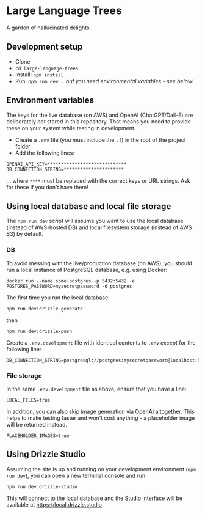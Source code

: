 # Large Language Trees

A garden of hallucinated delights.

## Development setup

- Clone
- `cd large-language-trees`
- Install: `npm install`
- Run: `npm run dev` ... _but you need environmental variables - see below!_

## Environment variables

The keys for the live database (on AWS) and OpenAI (ChatGPT/Dall-E) are deliberately _not_ stored in this repository. That means you need to provide these on your system while testing in development.

- Create a `.env` file (you must include the `.` !) in the root of the project folder
- Add the following lines:

```
OPENAI_API_KEY=*****************************
DB_CONNECTION_STRING=**********************
```

... where `****` must be replaced with the correct keys or URL strings. Ask for these if you don't have them!

## Using local database and local file storage

The `npm run dev` script will assume you want to use the local database (instead of AWS-hosted DB) and local filesystem storage (instead of AWS S3) by default.

### DB

To avoid messing with the live/production database (on AWS), you should run a local instance of PostgreSQL database, e.g. using Docker:

```
docker run --name some-postgres -p 5432:5432 -e POSTGRES_PASSWORD=mysecretpassword -d postgres
```

The first time you run the local database:

```
npm run dev:drizzle-generate
```

then

```
npm run dev:drizzle-push
```

Create a `.env.development` file with identical contents to `.env` _except_ for the following line:

```
DB_CONNECTION_STRING=postgresql://postgres:mysecretpassword@localhost:5432
```

### File storage

In the same `.env.development` file as above, ensure that you have a line:

```
LOCAL_FILES=true
```

In addition, you can also skip image generation via OpenAI altogether. This helps to make testing faster and won't cost anything - a placeholder image will be returned instead.

```
PLACEHOLDER_IMAGES=true
```

## Using Drizzle Studio

Assuming the site is up and running on your development environment (`npm run dev`), you can open a new terminal console and run:

```
npm run dev:drizzle-studio
```

This will connect to the local database and the Studio interface will be available at https://local.drizzle.studio
